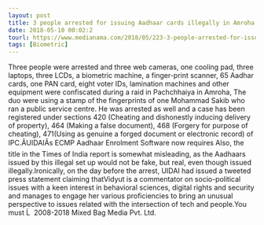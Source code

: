 ```yaml
---
layout: post
title: 3 people arrested for issuing Aadhaar cards illegally in Amroha
date: 2018-05-10 00:02:2
tourl: https://www.medianama.com/2018/05/223-3-people-arrested-for-issuing-aadhaar-cards-illegally-in-amroha/
tags: [Biometric]
---
```

Three people were arrested and three web cameras, one cooling pad, three laptops, three LCDs, a biometric machine, a finger-print scanner, 65 Aadhar cards, one PAN card, eight voter IDs, lamination machines and other equipment were confiscated during a raid in Pachchhaiya in Amroha, The duo were using a stamp of the fingerprints of one Mohammad Sakib who ran a public service centre. He was arrested as well and a case has been registered under sections 420 (Cheating and dishonestly inducing delivery of property), 464 (Making a false document), 468 (Forgery for purpose of cheating), 471(Using as genuine a forged document or electronic record) of IPC.ÂUIDAIÂs ECMP Aadhaar Enrolment Software now requires Also, the title in the Times of India report is somewhat misleading, as the Aadhaars issued by this illegal set up would not be fake, but real, even though issued illegally.Ironically, on the day before the arrest, UIDAI had issued a tweeted press statement claiming thatVidyut is a commentator on socio-political issues with a keen interest in behavioral sciences, digital rights and security and manages to engage her various proficiencies to bring an unusual perspective to issues related with the intersection of tech and people.You must Ĺ  2008-2018 Mixed Bag Media Pvt. Ltd.
